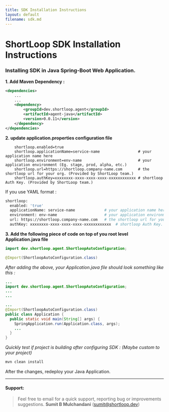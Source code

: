 ```yaml
---
title: SDK Installation Instructions
layout: default
filename: sdk.md
--- 
```



# ShortLoop SDK Installation Instructions

### Installing SDK in **Java Spring-Boot**  Web Application.

**1. Add Maven Dependency :**

```xml
<dependencies>
    ...
    ...
    <dependency>
        <groupId>dev.shortloop.agent</groupId>
        <artifactId>agent-java</artifactId>
        <version>0.0.11</version>
    </dependency>
</dependencies>
```
**2. update application.properties configuration file**

```
    shortloop.enabled=true
    shortloop.applicationName=service-name                 # your application name here
    shortloop.environment=env-name                         # your application environment (Eg. stage, prod, alpha, etc.)
    shortloop.url=https://shortloop.company-name.com       # the shortloop url for your org. (Provided by ShortLoop team.)
    shortloop.authKey=xxxxxxxx-xxxx-xxxx-xxxx-xxxxxxxxxxxx # shortloop Auth Key. (Provided by ShortLoop team.)
```

If you use YAML format : 
```bash
shortloop:
  enabled: 'true'
  applicationName: service-name             # your application name here.
  environment: env-name                     # your application environment (Eg. stage, prod, alpha, etc.)
  url: https://shortloop.company-name.com   # the shortloop url for your org. (Provided by ShortLoop team.)
  authKey: xxxxxxxx-xxxx-xxxx-xxxx-xxxxxxxxxxxx  # shortloop Auth Key. (Provided by ShortLoop team.)

```


**3. Add the following piece of code on top of you root level Application.java file**


```Java
import dev.shortloop.agent.ShortloopAutoConfiguration;
```


```Java
@Import(ShortloopAutoConfiguration.class)
```


*After adding the above, your Application.java file should look something like this :*

```java
... 
import dev.shortloop.agent.ShortloopAutoConfiguration;
...
...

...
@Import(ShortloopAutoConfiguration.class)
public class Application {
  public static void main(String[] args) {
    SpringApplication.run(Application.class, args);
    ...
  }
}

```

*Quickly test if project is building after configuring SDK :  (Maybe custom to your project)*

```bash
mvn clean install
```

After the changes, redeploy your Java Application.


---

#### Support: 
> Feel free to email for a quick support, reporting bug or improvements suggestions.
**Sumit B Mulchandani** (sumit@shortloop.dev)


